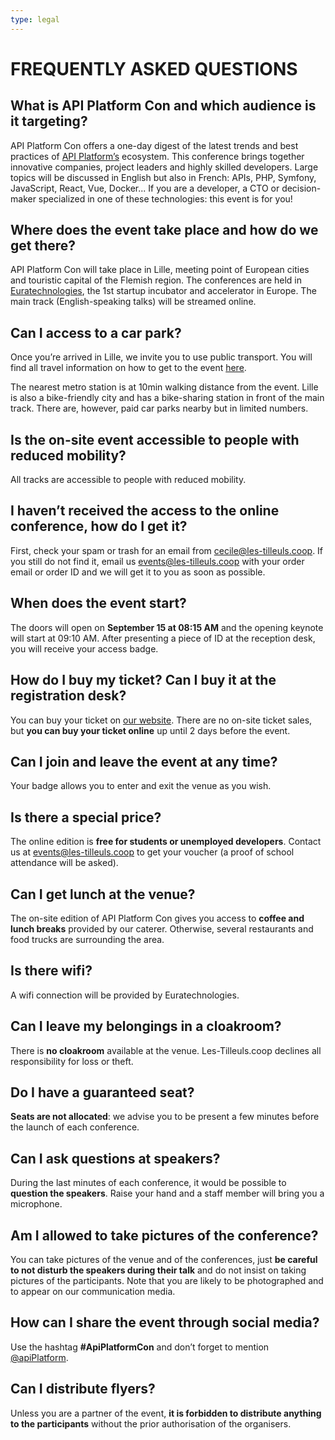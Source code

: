 ```yaml
---
type: legal
---
```


# FREQUENTLY ASKED QUESTIONS

## What is API Platform Con and which audience is it targeting?
API Platform Con offers a one-day digest of the latest trends and best practices of [API Platform’s](/) ecosystem. This conference brings together innovative companies, project leaders and highly skilled developers. Large topics will be discussed in English but also in French: APIs, PHP, Symfony, JavaScript, React, Vue, Docker... If you are a developer, a CTO or decision-maker specialized in one of these technologies: this event is for you!


## Where does the event take place and how do we get there?
API Platform Con will take place in Lille, meeting point of European cities and touristic capital of the Flemish region. The conferences are held in [Euratechnologies](https://www.euratechnologies.com/), the 1st startup incubator and accelerator in Europe. The main track (English-speaking talks) will be streamed online.


## Can I access to a car park?
Once you’re arrived in Lille, we invite you to use public transport. You will find all travel information on how to get to the event [here](#venue).

The nearest metro station is at 10min walking distance from the event. Lille is also a bike-friendly city and has a bike-sharing station in front of the main track. There are, however, paid car parks nearby but in limited numbers.


## Is the on-site event accessible to people with reduced mobility?
All tracks are accessible to people with reduced mobility.


## I haven’t received the access to the online conference, how do I get it?
First, check your spam or trash for an email from cecile@les-tilleuls.coop. If you still do not find it, email us <events@les-tilleuls.coop> with your order email or order ID and we will get it to you as soon as possible.


## When does the event start?
The doors will open on **September 15 at 08:15 AM** and the opening keynote will start at 09:10 AM. After presenting a piece of ID at the reception desk, you will receive your access badge.


## How do I buy my ticket? Can I buy it at the registration desk?
You can buy your ticket on [our website](#pricing). There are no on-site ticket sales, but **you can buy your ticket online** up until 2 days before the event.


## Can I join and leave the event at any time?
Your badge allows you to enter and exit the venue as you wish.


## Is there a special price?
The online edition is **free for students or unemployed developers**. Contact us at <events@les-tilleuls.coop> to get your voucher (a proof of school attendance will be asked).


## Can I get lunch at the venue?
The on-site edition of API Platform Con gives you access to **coffee and lunch breaks** provided by our caterer. Otherwise, several restaurants and food trucks are surrounding the area.


## Is there wifi?
A wifi connection will be provided by Euratechnologies.


## Can I leave my belongings in a cloakroom?
There is **no cloakroom** available at the venue. Les-Tilleuls.coop declines all responsibility for loss or theft.


## Do I have a guaranteed seat?
**Seats are not allocated**: we advise you to be present a few minutes before the launch of each conference.


## Can I ask questions at speakers?
During the last minutes of each conference, it would be possible to **question the speakers**. Raise your hand and a staff member will bring you a microphone.


## Am I allowed to take pictures of the conference?
You can take pictures of the venue and of the conferences, just **be careful to not disturb the speakers during their talk** and do not insist on taking pictures of the participants. Note that you are likely to be photographed and to appear on our communication media.


## How can I share the event through social media?
Use the hashtag **#ApiPlatformCon** and don’t forget to mention [@apiPlatform](https://twitter.com/ApiPlatform).


## Can I distribute flyers?
Unless you are a partner of the event, **it is forbidden to distribute anything to the participants** without the prior authorisation of the organisers.
